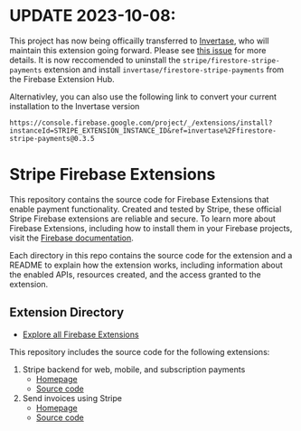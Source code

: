 # UPDATE 2023-10-08:
This project has now being officailly transferred to [Invertase](https://github.com/invertase), who will maintain this extension going forward. Please see [this issue](https://github.com/invertase/stripe-firebase-extensions/issues/524) for more details. 
It is now reccomended to uninstall the `stripe/firestore-stripe-payments` extension and install `invertase/firestore-stripe-payments` from the Firebase Extension Hub.

Alternativley, you can also use the following link to convert your current installation to the Invertase version

`https://console.firebase.google.com/project/_/extensions/install?instanceId=STRIPE_EXTENSION_INSTANCE_ID&ref=invertase%2Ffirestore-stripe-payments@0.3.5`

# Stripe Firebase Extensions

This repository contains the source code for Firebase Extensions that enable payment functionality. Created and tested by Stripe, these official Stripe Firebase extensions are reliable and secure. To learn more about Firebase Extensions, including how to install them in your Firebase projects, visit the [Firebase documentation](https://firebase.google.com/docs/extensions).

Each directory in this repo contains the source code for the extension and a README to explain how the extension works, including information about the enabled APIs, resources created, and the access granted to the extension.

## Extension Directory

- [Explore all Firebase Extensions](https://firebase.google.com/products/extensions)

This repository includes the source code for the following extensions:

1. Stripe backend for web, mobile, and subscription payments
    - [Homepage](https://extensions.dev/extensions/invertase/firestore-stripe-payments)
    - [Source code](./firestore-stripe-payments)
1. Send invoices using Stripe
    - [Homepage](https://extensions.dev/extensions/invertase/firestore-stripe-invoices)
    - [Source code](./firestore-stripe-invoices)
